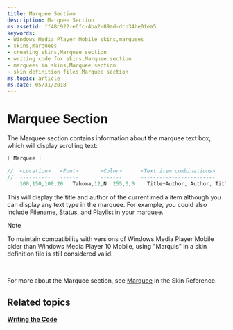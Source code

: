 ```yaml
---
title: Marquee Section
description: Marquee Section
ms.assetid: ff48c922-e6fc-4ba2-89ad-dcb34be0fea5
keywords:
- Windows Media Player Mobile skins,marquees
- skins,marquees
- creating skins,Marquee section
- writing code for skins,Marquee section
- marquees in skins,Marquee section
- skin definition files,Marquee section
ms.topic: article
ms.date: 05/31/2018
---
```


# Marquee Section

The Marquee section contains information about the marquee text box, which will display scrolling text:


```C++
[ Marquee ]

//  <Location>   <Font>       <Color>      <Text item combinations>
//  ----------   ------       -------      ------------------------
    100,150,100,20   Tahoma,12,N  255,0,0    Title+Author, Author, Title

```



This will display the title and author of the current media item although you can display any text type in the marquee. For example, you could also include Filename, Status, and Playlist in your marquee.

> [!Note]  
> To maintain compatibility with versions of Windows Media Player Mobile older than Windows Media Player 10 Mobile, using "Marquis" in a skin definition file is still considered valid.

 

For more about the Marquee section, see [Marquee](marquee.md) in the Skin Reference.

## Related topics

<dl> <dt>

[**Writing the Code**](writing-the-code.md)
</dt> </dl>

 

 




